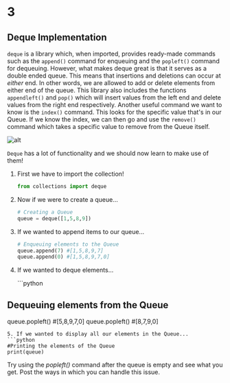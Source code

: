 # 3

## Deque Implementation

`deque` is a library which, when imported, provides ready-made commands such as the `append()` command for enqueuing and the `popleft()` command for dequeuing. However, what makes deque great is that it serves as a double ended queue. This means that insertions and deletions can occur at _either_ end. In other words, we are allowed to add or delete elements from either end of the queue. This library also includes the functions `appendleft()` and `pop()` which will insert values from the left end and delete values from the right end respectively. Another useful command we want to know is the `index()` command. This looks for the specific value that's in our Queue. If we know the index, we can then go and use the `remove()` command which takes a specific value to remove from the Queue itself.

![alt](https://s3.amazonaws.com/stackabuse/media/stacks-and-queues-in-python-2.jpg)

`Deque` has a lot of functionality and we should now learn to make use of them!

1. First we have to import the collection! 

   ```python
   from collections import deque
   ```

2. Now if we were to create a queue... 

   ```python
   # Creating a Queue
   queue = deque([1,5,8,9])
   ```

3. If we wanted to append items to our queue...

   ```python
   # Enqueuing elements to the Queue
   queue.append(7) #[1,5,8,9,7]
   queue.append(0) #[1,5,8,9,7,0]
   ```

4. If we wanted to deque elements...

   \`\`\`python

## Dequeuing elements from the Queue

queue.popleft\(\) \#\[5,8,9,7,0\] queue.popleft\(\) \#\[8,7,9,0\]

```text
5. If we wanted to display all our elements in the Queue...
```python 
#Printing the elements of the Queue
print(queue)
```

Try using the _popleft\(\)_ command after the queue is empty and see what you get. Post the ways in which you can handle this issue.

